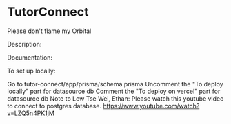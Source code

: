 # TutorConnect
Please don't flame my Orbital

Description:

Documentation:

To set up locally:

Go to tutor-connect/app/prisma/schema.prisma
Uncomment the "To deploy locally" part for datasource db
Comment the "To deploy on vercel" part for datasource db
Note to Low Tse Wei, Ethan: Please watch this youtube video to connect to postgres database. https://www.youtube.com/watch?v=LZQ5n4PK1jM